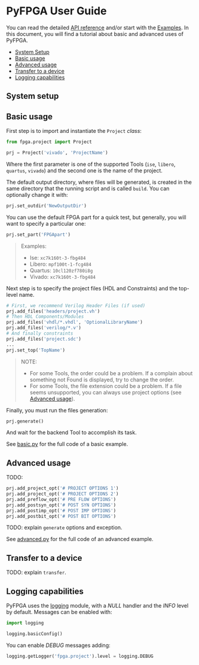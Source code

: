 # PyFPGA User Guide

You can read the detailed [API reference](api-reference.md) and/or start with
the [Examples](../examples). In this document, you will find a tutorial about
basic and advanced uses of PyFPGA.

* [System Setup](#system-setup)
* [Basic usage](#basic-usage)
* [Advanced usage](#advanced-usage)
* [Transfer to a device](#transfer-to-a-device)
* [Logging capabilities](#logging-capabilities)

## System setup

## Basic usage

First step is to import and instantiate the `Project` *class*:

```py
from fpga.project import Project

prj = Project('vivado', 'ProjectName')
```

Where the first parameter is one of the supported Tools (`ise`, `libero`,
`quartus`, `vivado`) and the second one is the name of the project.

The default output directory, where files will be generated, is created in the
same directory that the running script and is called `build`.
You can optionally change it with:

```py
prj.set_outdir('NewOutputDir')
```

You can use the default FPGA part for a quick test, but generally, you will
want to specify a particular one:

```py
prj.set_part('FPGApart')
```

> Examples:
> * Ise: `xc7k160t-3-fbg484`
> * Libero: `mpf100t-1-fcg484`
> * Quartus: `10cl120zf780i8g`
> * Vivado: `xc7k160t-3-fbg484`

Next step is to specify the project files (HDL and Constraints) and the
top-level name.

```py
# First, we recommend Verilog Header Files (if used)
prj.add_files('headers/project.vh')
# Then HDL Components/Modules
prj.add_files('vhdl/*.vhdl', 'OptionalLibraryName')
prj.add_files('verilog/*.v')
# And finally constraints
prj.add_files('project.sdc')
...
prj.set_top('TopName')
```

> NOTE:
> * For some Tools, the order could be a problem. If a complain about
> something not Found is displayed, try to change the order.
> * For some Tools, the file extension could be a problem. If a file
> seems unsupported, you can always use project options
> (see [Advanced usage](#advanced-usage)).

Finally, you must run the files generation:

```py
prj.generate()
```

And wait for the backend Tool to accomplish its task.

See [basic.py](../examples/basic.py) for the full code of a basic example.

## Advanced usage

TODO:
```py
prj.add_project_opt('# PROJECT OPTIONS 1')
prj.add_project_opt('# PROJECT OPTIONS 2')
prj.add_preflow_opt('# PRE FLOW OPTIONS')
prj.add_postsyn_opt('# POST SYN OPTIONS')
prj.add_postimp_opt('# POST IMP OPTIONS')
prj.add_postbit_opt('# POST BIT OPTIONS')
```

TODO: explain `generate` options and exception.

See [advanced.py](../examples/advanced.py) for the full code of an advanced
example.

## Transfer to a device

TODO: explain `transfer`.

## Logging capabilities

PyFPGA uses the [logging](https://docs.python.org/3/library/logging.html)
module, with a *NULL* handler and the *INFO* level by default.
Messages can be enabled with:

```py
import logging

logging.basicConfig()
```

You can enable *DEBUG* messages adding:

```py
logging.getLogger('fpga.project').level = logging.DEBUG
```
